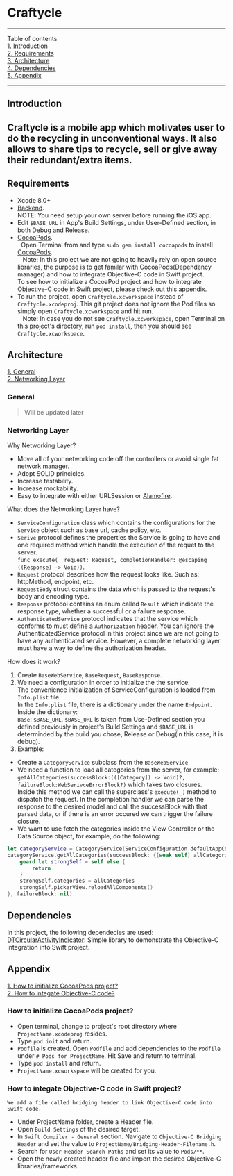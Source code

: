 # Craftycle  
----  
Table of contents  
[1. Introduction](#introduction)  
[2. Requirements](#requirements)  
[3. Architecture](#architecture)  
[4. Dependencies](#dependencies)  
[5. Appendix](#appendix)  

----
## <a name="introduction"></a>Introduction  
Craftycle is a mobile app which motivates user to do the recycling in unconventional ways. It also allows to share tips to recycle, sell or give away their redundant/extra items.  
----
## <a name="requirements"></a>Requirements  
  * Xcode 8.0+  
  * [Backend](https://github.com/thinhvoduc/craftycle-backend).  
    NOTE: You need setup your own server before running the iOS app.  
  * Edit `$BASE_URL` in App's Build Settings, under User-Defined section, in both Debug and Release.  
  * [CocoaPods](https://cocoapods.org/).  
    Open Terminal from and type `sudo gem install cocoapods` to install [CocoaPods](https://cocoapods.org/).  
    Note: In this project we are not going to heavily rely on open source libraries, the purpose is to get familar with CocoaPods(Dependency manager) and how to integrate Objective-C code in Swift project.  
    To see how to initialize a CocoaPod project and how to integrate Objective-C code in Swift project, please check out this [appendix](#appendix).  
  * To run the project, open `Craftycle.xcworkspace` instead of `Craftycle.xcodeproj`. This git project does not ignore the Pod files so simply open `Craftycle.xcworkspace` and hit run.  
    Note: In case you do not see `Craftycle.xcworkspace`, open Terminal on this project's directory, run `pod install`, then you should see `Craftycle.xcworkspace`.  
      
## <a name="architecture">Architecture  
  [1. General](#achitecture-general)  
  [2. Networking Layer](#architecture-networking-layer)  
        
### <a name="achitecture-general"></a>General  
   >Will be updated later  
### <a name="architecture-networking-layer"></a>Networking Layer  
Why Networking Layer?  
  * Move all of your networking code off the controllers or avoid single fat network manager.  
  * Adopt SOLID princicles.  
  * Increase testability.  
  * Increase mockability.  
  * Easy to integrate with either URLSession or [Alamofire](https://github.com/Alamofire/Alamofire).  
   
What does the Networking Layer have?  
  * `ServiceConfiguration` class which contains the configurations for the `Service` object such as base url, cache policy, etc.  
  * `Serive` protocol defines the properties the Service is going to have and one required method which handle the execution of the requet to the server.  
     `func execute(_ request: Request, completionHandler: @escaping ((Response) -> Void))`.  
  * `Request` protocol describes how the request looks like. Such as: httpMethod, endpoint, etc.  
  * `RequestBody` struct contains the data which is passed to the request's body and encoding type.  
  * `Response` protocol contains an enum called `Result` which indicate the response type, whether a successful or a failure response.  
  * `AuthenticatedService` protocol indicates that the service which conforms to must define a `Authorization` header.
   You can ignore the AuthenticatedService protocol in this project since we are not going to have any authenticated service. However, a complete networking layer must have a way to define the authorization header.  
   
How does it work?  
  1. Create `BaseWebService`, `BaseRequest`, `BaseResponse`.  
  2. We need a configuration in order to initialize the the service.  
   The convenience initialization of ServiceConfiguration is loaded from `Info.plist` file.  
   In the `Info.plist` file, there is a dictionary under the name `Endpoint`. Inside the dictionary:  
    `Base`: `$BASE_URL`. `$BASE_URL` is taken from Use-Defined section you defined previously in project's Build Settings and `$BASE_URL` is determinded by the build you chose, Release or Debug(in this case, it is debug).  
  3. Example:  
   * Create a `CategoryService` subclass from the `BaseWebService`
   * We need a function to load all categories from the server, for example:
    `getAllCategories(successBlock:(([Category]) -> Void)?, failureBlock:WebSerivceErrorBlock?)` which takes two closures.  
    Inside this method we can call the superclass's `execute(_)` method to dispatch the request. In the completion handler we can parse the response to the desired model and call the successBlock with that parsed data, or if there is an error occured we can trigger the failure closure.  
   * We want to use fetch the categories inside the View Controller or the Data Source object, for example, do the following:  
    
```swift
let categoryService = CategoryService(ServiceConfiguration.defaultAppConfiguration()!) // Fail on purpose if there is no default configuration.
categoryService.getAllCategories(successBlock: {[weak self] allCategories in
    guard let strongSelf = self else {
        return
    }
    strongSelf.categories = allCategories
    strongSelf.pickerView.reloadAllComponents()
}, failureBlock: nil)
```
  
## <a name="dependencies"></a>Dependencies  
  In this project, the following dependecies are used:  
  [DTCircularActivityIndicator](https://github.com/ducthinh2410/DTCircularActivityIndicator): Simple library to demonstrate the Objective-C integration into Swift project.  
  
## <a name="appendix"></a>Appendix  
  [1. How to initialize CocoaPods project?](#initialize-cocoapods)  
  [2. How to integate Objective-C code?](#integrate-objective-c)  
  
  ### <a name="initialize-cocoapods"></a>How to initialize CocoaPods project?  
   * Open terminal, change to project's root directory where `ProjectName.xcodeproj` resides.  
   * Type `pod init` and return.  
   * `Podfile` is created. Open `Podfile` and add dependencies to the `Podfile` under `# Pods for ProjectName`. Hit Save and return to terminal.  
   * Type `pod install` and return.  
   * `ProjectName.xcworkspace` will be created for you.  
   
  ### <a name="integrate-objective-c"></a>How to integate Objective-C code in Swift project?  
    We add a file called bridging header to link Objective-C code into Swift code.  
   * Under ProjectName folder, create a Header file.  
   * Open `Build Settings` of the desired target.  
   * In `Swift Compiler - General` section. Navigate to `Objective-C Bridging Header` and set the value to `ProjectName/Bridging-Header-Filename.h`.  
   * Search for `User Header Search Paths` and set its value to `Pods/**`.  
   * Open the newly created header file and import the desired Objective-C libraries/frameworks.  
    
